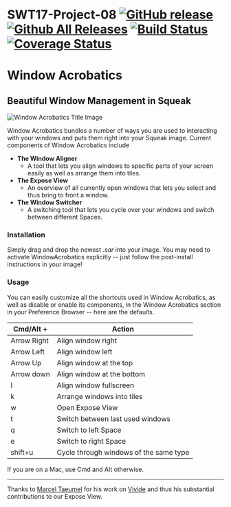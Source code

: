 # SWT17-Project-08  [![GitHub release](https://img.shields.io/github/release/hpi-swa-teaching/SWT17-Project-08.svg?label=small%20release&maxAge=0)](https://github.com/hpi-swa-teaching/SWT17-Project-08/releases/latest)  [![Github All Releases](https://img.shields.io/github/downloads/hpi-swa-teaching/SWT17-Project-08/total.svg?maxAge=0)](https://github.com/hpi-swa-teaching/SWT17-Project-08/releases/latest)  [![Build Status ](https://travis-ci.org/hpi-swa-teaching/SWT17-Project-08.svg?branch=master)](https://travis-ci.org/hpi-swa-teaching/SWT17-Project-08) [![ Coverage Status](https://coveralls.io/repos/github/hpi-swa-teaching/SWT17-Project-08/badge.svg?branch=master)](https://coveralls.io/github/hpi-swa-teaching/SWT17-Project-08?branch=master)

# Window Acrobatics

## Beautiful Window Management in Squeak

![Window Acrobatics Title Image](https://user-images.githubusercontent.com/15236859/28661227-4b0bef3e-72b6-11e7-919f-e0f99490d8e4.png)

Window Acrobatics bundles a number of ways you are used to interacting with your windows and puts them right into your Squeak image.
Current components of Window Acrobatics include

* __The Window Aligner__
  * A tool that lets you align windows to specific parts of your screen easily as well as arrange them into tiles.
* __The Expose View__
  * An overview of all currently open windows that lets you select and thus bring to front a window.
* __The Window Switcher__
  * A switching tool that lets you cycle over your windows and switch between different Spaces.

### Installation
Simply drag and drop the newest *.sar* into your image.
You may need to activate WindowAcrobatics explicitly -- just follow the post-install instructions in your image!

### Usage

You can easily customize all the shortcuts used in Window Acrobatics, as well as disable or enable its components, in the Window Acrobatics section in your Preference Browser -- here are the defaults. 

| Cmd/Alt +     | Action            |
|-------------|-------------------|
| Arrow Right | Align window right    |
| Arrow Left    | Align window left   |
| Arrow Up    | Align window at the top      |
| Arrow down  | Align window at the bottom     |
| l | Align window fullscreen      |
| k | Arrange windows into tiles     | 
| w  | Open Expose View      |
| t       | Switch between last used windows |
| q       | Switch to left Space |
| e       | Switch to right Space |
| shift+u       | Cycle through windows of the same type|

If you are on a Mac, use Cmd and Alt otherwise.

-----

Thanks to [Marcel Taeumel](https://github.com/marceltaeumel) for his work on [Vivide](https://github.com/hpi-swa/vivide) and thus his substantial contributions to our Expose View.
